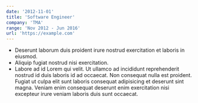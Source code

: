 ```yaml
---
date: '2012-11-01'
title: 'Software Engineer'
company: 'TMA'
range: 'Nov 2012 - Jun 2016'
url: 'https://example.com'
---
```


- Deserunt laborum duis proident irure nostrud exercitation et laboris in eiusmod.
- Aliquip fugiat nostrud nisi exercitation.
- Labore ad id Lorem qui velit. Ut ullamco ad incididunt reprehenderit nostrud id duis laboris id ad occaecat. Non consequat nulla est proident. Fugiat ut culpa elit sunt laboris consequat adipisicing et deserunt sint magna. Veniam enim consequat deserunt enim exercitation nisi excepteur irure veniam laboris duis sunt occaecat.
